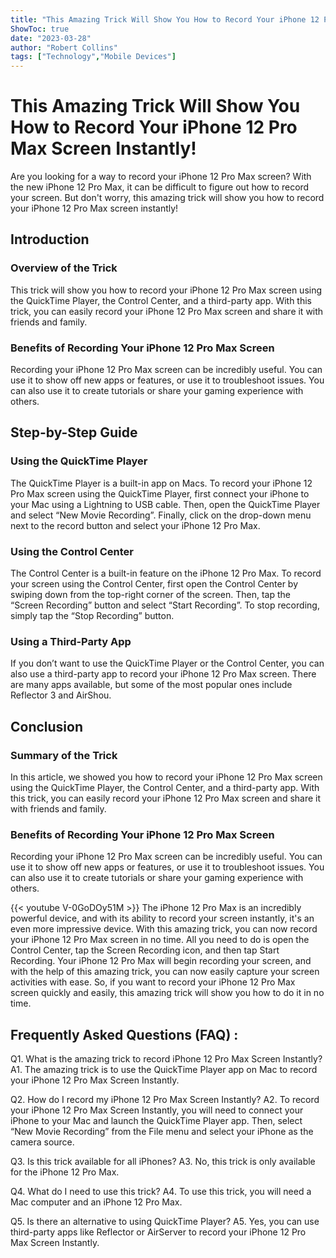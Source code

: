 ```yaml
---
title: "This Amazing Trick Will Show You How to Record Your iPhone 12 Pro Max Screen Instantly!"
ShowToc: true 
date: "2023-03-28"
author: "Robert Collins" 
tags: ["Technology","Mobile Devices"]
---
```

# This Amazing Trick Will Show You How to Record Your iPhone 12 Pro Max Screen Instantly! 

Are you looking for a way to record your iPhone 12 Pro Max screen? With the new iPhone 12 Pro Max, it can be difficult to figure out how to record your screen. But don't worry, this amazing trick will show you how to record your iPhone 12 Pro Max screen instantly!

## Introduction 

### Overview of the Trick 

This trick will show you how to record your iPhone 12 Pro Max screen using the QuickTime Player, the Control Center, and a third-party app. With this trick, you can easily record your iPhone 12 Pro Max screen and share it with friends and family. 

### Benefits of Recording Your iPhone 12 Pro Max Screen 

Recording your iPhone 12 Pro Max screen can be incredibly useful. You can use it to show off new apps or features, or use it to troubleshoot issues. You can also use it to create tutorials or share your gaming experience with others. 

## Step-by-Step Guide 

### Using the QuickTime Player 

The QuickTime Player is a built-in app on Macs. To record your iPhone 12 Pro Max screen using the QuickTime Player, first connect your iPhone to your Mac using a Lightning to USB cable. Then, open the QuickTime Player and select “New Movie Recording”. Finally, click on the drop-down menu next to the record button and select your iPhone 12 Pro Max. 

### Using the Control Center 

The Control Center is a built-in feature on the iPhone 12 Pro Max. To record your screen using the Control Center, first open the Control Center by swiping down from the top-right corner of the screen. Then, tap the “Screen Recording” button and select “Start Recording”. To stop recording, simply tap the “Stop Recording” button. 

### Using a Third-Party App 

If you don’t want to use the QuickTime Player or the Control Center, you can also use a third-party app to record your iPhone 12 Pro Max screen. There are many apps available, but some of the most popular ones include Reflector 3 and AirShou. 

## Conclusion 

### Summary of the Trick 

In this article, we showed you how to record your iPhone 12 Pro Max screen using the QuickTime Player, the Control Center, and a third-party app. With this trick, you can easily record your iPhone 12 Pro Max screen and share it with friends and family. 

### Benefits of Recording Your iPhone 12 Pro Max Screen 

Recording your iPhone 12 Pro Max screen can be incredibly useful. You can use it to show off new apps or features, or use it to troubleshoot issues. You can also use it to create tutorials or share your gaming experience with others.

{{< youtube V-0GoDOy51M >}} 
The iPhone 12 Pro Max is an incredibly powerful device, and with its ability to record your screen instantly, it's an even more impressive device. With this amazing trick, you can now record your iPhone 12 Pro Max screen in no time. All you need to do is open the Control Center, tap the Screen Recording icon, and then tap Start Recording. Your iPhone 12 Pro Max will begin recording your screen, and with the help of this amazing trick, you can now easily capture your screen activities with ease. So, if you want to record your iPhone 12 Pro Max screen quickly and easily, this amazing trick will show you how to do it in no time.

## Frequently Asked Questions (FAQ) :
Q1. What is the amazing trick to record iPhone 12 Pro Max Screen Instantly?
A1. The amazing trick is to use the QuickTime Player app on Mac to record your iPhone 12 Pro Max Screen Instantly.

Q2. How do I record my iPhone 12 Pro Max Screen Instantly?
A2. To record your iPhone 12 Pro Max Screen Instantly, you will need to connect your iPhone to your Mac and launch the QuickTime Player app. Then, select “New Movie Recording” from the File menu and select your iPhone as the camera source.

Q3. Is this trick available for all iPhones?
A3. No, this trick is only available for the iPhone 12 Pro Max.

Q4. What do I need to use this trick?
A4. To use this trick, you will need a Mac computer and an iPhone 12 Pro Max.

Q5. Is there an alternative to using QuickTime Player?
A5. Yes, you can use third-party apps like Reflector or AirServer to record your iPhone 12 Pro Max Screen Instantly.


